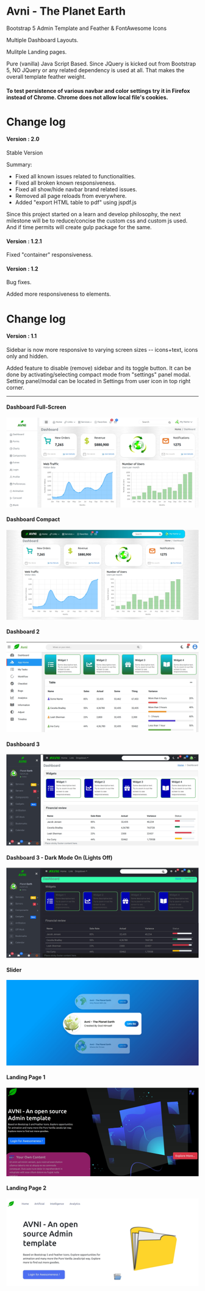 # Avni - The Planet Earth
Bootstrap 5 Admin Template and Feather & FontAwesome Icons

Multiple Dashboard Layouts.

Mulitple Landing pages.

Pure (vanilla) Java Script Based. Since JQuery is kicked out from Bootstrap 5, NO JQuery or any related dependency is used at all. That makes the overall template feather weight.

<h4> To test persistence of various navbar and color settings try it in Firefox instead of Chrome. Chrome does not allow local file's cookies.</h4>


# Change log


<h4>Version : 2.0</h4>

Stable Version

Summary: 
<ul>
<li>Fixed all known issues related to functionalities.</li>
<li>Fixed all broken known responsiveness.</li>
<li>Fixed all show/hide navbar brand related issues.</li>
<li>Removed all page reloads from everywhere.</li>
<li>Added "export HTML table to pdf" using jspdf.js</li>
</ul>

Since this project started on a learn and develop philosophy, the next milestone will be to reduce/concise the custom css and custom js used. And if time permits will create gulp package for the same.


<h4>Version : 1.2.1</h4>

Fixed "container" responsiveness.

<h4>Version : 1.2</h4>

Bug fixes. 

Added more responsiveness to elements.




# Change log

<h4>Version : 1.1</h4>


Sidebar is now more responsive to varying screen sizes -- icons+text, icons only and hidden.


Added feature to disable (remove) sidebar and its toggle button. It can be done by activating/selecting compact mode  from "settings" panel modal. Setting panel/modal can be located in Settings from user icon in top right corner.


<hr/>


<h4> Dashboard Full-Screen </h4>

![avni](https://github.com/ajkr195/Avni/blob/main/screenshots/dashboard.jpg)

<h4> Dashboard Compact </h4>

![avni](https://github.com/ajkr195/Avni/blob/main/screenshots/dashboardcompact.jpg)

<h4> Dashboard 2 </h4>

![avni](https://github.com/ajkr195/Avni/blob/main/screenshots/dashboard_new2.jpg)

<h4> Dashboard 3 </h4>

![avni](https://github.com/ajkr195/Avni/blob/main/screenshots/dashboard3.jpg)


<h4> Dashboard 3 - Dark Mode On (Lights Off) </h4>

![avni](https://github.com/ajkr195/Avni/blob/main/screenshots/dashboard3_lightsoff.jpg)

<h4> Slider </h4>

![avni](https://github.com/ajkr195/Avni/blob/main/screenshots/team.gif)

<h4> Landing Page 1 </h4>

![avni](https://github.com/ajkr195/Avni/blob/main/screenshots/landing.jpg)

<h4> Landing Page 2</h4>

![avni](https://github.com/ajkr195/Avni/blob/main/screenshots/landing2.jpg)


